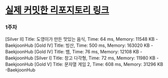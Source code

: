 # [실제 커밋한 리포지토리 링크](https://github.com/kraftenty/ps)

### 1주차
[Silver II] Title: 도영이가 만든 맛있는 음식, Time: 64 ms, Memory: 11548 KB -BaekjoonHub
[Gold IV] Title: 빙산, Time: 500 ms, Memory: 163020 KB -BaekjoonHub
[Gold IV] Title: 뱀, Time: 76 ms, Memory: 12108 KB -BaekjoonHub
[Silver I] Title: 창고 다각형, Time: 72 ms, Memory: 11980 KB -BaekjoonHub
[Gold V] Title: 문자열 게임 2, Time: 608 ms, Memory: 31296 KB -BaekjoonHub
